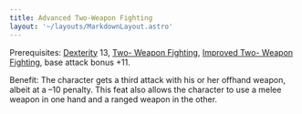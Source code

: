 ```yaml
---
title: Advanced Two-Weapon Fighting
layout: '~/layouts/MarkdownLayout.astro'
---
```

Prerequisites: [Dexterity](/modern.d20.srd/basics/ability.scores) 13, [Two- Weapon Fighting](/modern.d20.srd/feats/two.weapon.fighting), [Improved Two- Weapon Fighting](/modern.d20.srd/feats/improved.two.weapon.fighting), base
attack bonus +11.

Benefit: The character gets a third attack with his or her offhand weapon,
albeit at a –10 penalty. This feat also allows the character to use a melee
weapon in one hand and a ranged weapon in the other.

